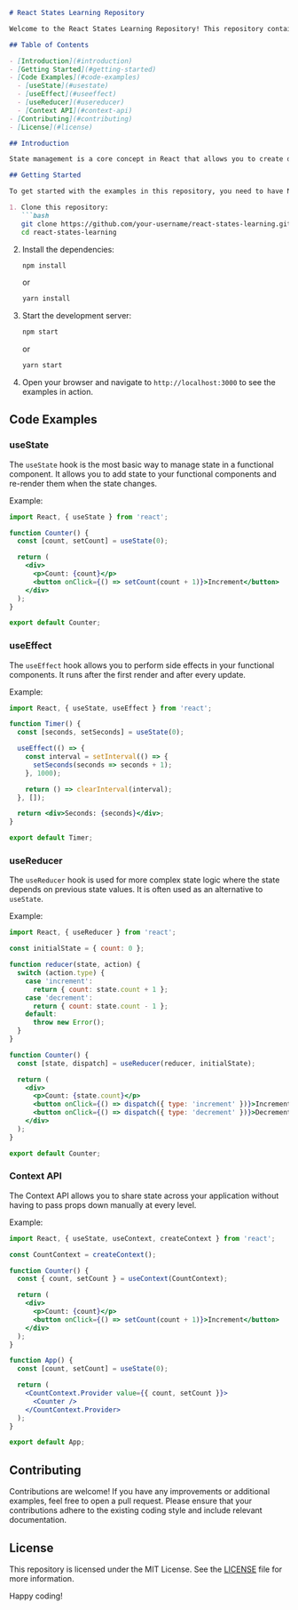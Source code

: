 ```markdown
# React States Learning Repository

Welcome to the React States Learning Repository! This repository contains basic code examples and exercises to help you understand and master state management in React.

## Table of Contents

- [Introduction](#introduction)
- [Getting Started](#getting-started)
- [Code Examples](#code-examples)
  - [useState](#usestate)
  - [useEffect](#useeffect)
  - [useReducer](#usereducer)
  - [Context API](#context-api)
- [Contributing](#contributing)
- [License](#license)

## Introduction

State management is a core concept in React that allows you to create dynamic and interactive web applications. This repository is designed to provide you with hands-on examples and practice exercises to improve your understanding of React states.

## Getting Started

To get started with the examples in this repository, you need to have Node.js and npm (or yarn) installed on your machine. Follow the steps below to set up the project:

1. Clone this repository:
   ```bash
   git clone https://github.com/your-username/react-states-learning.git
   cd react-states-learning
   ```

2. Install the dependencies:
   ```bash
   npm install
   ```
   or
   ```bash
   yarn install
   ```

3. Start the development server:
   ```bash
   npm start
   ```
   or
   ```bash
   yarn start
   ```

4. Open your browser and navigate to `http://localhost:3000` to see the examples in action.

## Code Examples

### useState

The `useState` hook is the most basic way to manage state in a functional component. It allows you to add state to your functional components and re-render them when the state changes.

Example:
```jsx
import React, { useState } from 'react';

function Counter() {
  const [count, setCount] = useState(0);

  return (
    <div>
      <p>Count: {count}</p>
      <button onClick={() => setCount(count + 1)}>Increment</button>
    </div>
  );
}

export default Counter;
```

### useEffect

The `useEffect` hook allows you to perform side effects in your functional components. It runs after the first render and after every update.

Example:
```jsx
import React, { useState, useEffect } from 'react';

function Timer() {
  const [seconds, setSeconds] = useState(0);

  useEffect(() => {
    const interval = setInterval(() => {
      setSeconds(seconds => seconds + 1);
    }, 1000);

    return () => clearInterval(interval);
  }, []);

  return <div>Seconds: {seconds}</div>;
}

export default Timer;
```

### useReducer

The `useReducer` hook is used for more complex state logic where the state depends on previous state values. It is often used as an alternative to `useState`.

Example:
```jsx
import React, { useReducer } from 'react';

const initialState = { count: 0 };

function reducer(state, action) {
  switch (action.type) {
    case 'increment':
      return { count: state.count + 1 };
    case 'decrement':
      return { count: state.count - 1 };
    default:
      throw new Error();
  }
}

function Counter() {
  const [state, dispatch] = useReducer(reducer, initialState);

  return (
    <div>
      <p>Count: {state.count}</p>
      <button onClick={() => dispatch({ type: 'increment' })}>Increment</button>
      <button onClick={() => dispatch({ type: 'decrement' })}>Decrement</button>
    </div>
  );
}

export default Counter;
```

### Context API

The Context API allows you to share state across your application without having to pass props down manually at every level.

Example:
```jsx
import React, { useState, useContext, createContext } from 'react';

const CountContext = createContext();

function Counter() {
  const { count, setCount } = useContext(CountContext);

  return (
    <div>
      <p>Count: {count}</p>
      <button onClick={() => setCount(count + 1)}>Increment</button>
    </div>
  );
}

function App() {
  const [count, setCount] = useState(0);

  return (
    <CountContext.Provider value={{ count, setCount }}>
      <Counter />
    </CountContext.Provider>
  );
}

export default App;
```

## Contributing

Contributions are welcome! If you have any improvements or additional examples, feel free to open a pull request. Please ensure that your contributions adhere to the existing coding style and include relevant documentation.

## License

This repository is licensed under the MIT License. See the [LICENSE](LICENSE) file for more information.

Happy coding!
```
